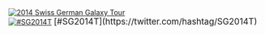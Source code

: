 <div class='center'><a href='/Events/SG2014/'><img src='/Images/Logos/SG2014Logo400.png' alt='2014 Swiss German Galaxy Tour'  /></a><br />
<a href='https://twitter.com/hashtag/SG2014T'><img src='/Images/Logos/TwitterBirdTiny.png' alt='#SG2014T' /></a> <span style="font-size: larger;"> [#SG2014T](https://twitter.com/hashtag/SG2014T) </span>
</div>
<br /><br />
